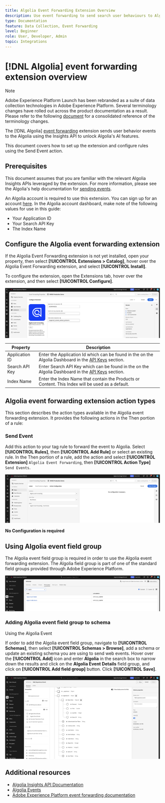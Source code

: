 ```yaml
---
title: Algolia Event Forwarding Extension Overview
description: Use event forwarding to send search user behaviours to Algolia.
type: Documentation
feature: Data Collection, Event Forwarding
level: Beginner
role: User, Developer, Admin
topic: Integrations
---
```

# [!DNL Algolia] event forwarding extension overview

>[!NOTE]
>  
>Adobe Experience Platform Launch has been rebranded as a suite of data collection technologies in Adobe Experience Platform. Several terminology changes have rolled out across the product documentation as a result. Please refer to the following [document](https://experienceleague.adobe.com/docs/experience-platform/tags/term-updates.html) for a consolidated reference of the terminology changes.

The [!DNL Algolia] [event forwarding](../../../ui/event-forwarding/overview.md) extension sends user behavior events to the Algolia using the Insights API to unlock Algolia's AI features.

This document covers how to set up the extension and configure rules using the Send Event action.

## Prerequisites

This document assumes that you are familiar with the relevant Algolia Insights APIs leveraged by the extension. For more information, please see the Algolia's help documentation for [sending events](https://www.algolia.com/doc/guides/sending-events/getting-started/).

An Algolia account is required to use this extension. You can sign up for an account [here](https://dashboard.algolia.com/users/sign_up/). In the Algolia account dashboard, make note of the following values for use in this guide:

- Your Application ID
- Your Search API Key
- The Index Name

## Configure the Algolia event forwarding extension

If the Algolia Event Forwarding extension is not yet installed, open your property, then select **[!UICONTROL Extensions > Catalog]**, hover over the Algolia Event Forwarding extension, and select **[!UICONTROL Install]**.

To configure the extension, open the Extensions tab, hover over the extension, and then select **[!UICONTROL Configure]**.

![](../../../images/extensions/server/algolia/configure.png)

| Property                              | Description                                                                                                                                          |
|---------------------------------------|------------------------------------------------------------------------------------------------------------------------------------------------------|
| Application ID                        | Enter the Application Id which can be found in the on the Algolia Dashboard in the [API Keys](https://www.algolia.com/account/api-keys/all) section. |
| Search API Key                        | Enter Search API Key which can be found in the on the Algolia Dashboard in the [API Keys](https://www.algolia.com/account/api-keys/all) section.     |
| Index Name                            | Enter the Index Name that contain the Products or Content.  This Index will be used as a default.                                                    |

## Algolia event forwarding extension action types

This section describes the action types available in the Algolia event forwarding extension. It provides the following actions in the Then portion of a rule:

### Send Event

Add this action to your tag rule to forward the event to Algolia. Select **[!UICONTROL Rules]**, then **[!UICONTROL Add Rule]** or select an existing rule. In the Then portion of a rule, add the action and select **[!UICONTROL Extension]** `Algolia Event Forwarding`, then **[!UICONTROL Action Type]** `Send Events`.

![](../../../images/extensions/server/algolia/send-event.png)

**No Configuration is required**

## Using Algolia event field group

The Algolia event field group is required in order to use the Algolia event forwarding extension.  The Algolia field group is part of one of the standard field groups provided through Adobe Experience Platform.

![](../../../images/extensions/server/algolia/algolia-field-groups.png)

### Adding Algolia event field group to schema

Using the Algolia Event 

If order to add the Algolia event field group, navigate to **[!UICONTROL Schemas]**, then select **[!UICONTROL Schemas > Browse]**, add a schema or update an existing schema you are using to send web events.  Hover over the **[!UICONTROL Add]** icon and enter **Algolia** in the search box to narrow down the results and click on the **Algolia Event Details** field group, and click on **[!UICONTROL Add field group]** button.  Click **[!UICONTROL Save]**.

![](../../../images/extensions/server/algolia/algolia-profile-field-group.png)

## Additional resources

- [Algolia Insights API Documentation](https://www.algolia.com/doc/rest-api/insights/)
- [Algolia Events](https://www.algolia.com/doc/guides/sending-events/getting-started/)
- [Adobe Experience Platform event forwarding documentation](https://experienceleague.adobe.com/docs/experience-platform/tags/event-forwarding/overview.html)